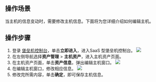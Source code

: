 ## 操作场景
当主机的信息变动时，需要修改主机信息。下面将为您详细介绍如何编辑主机。


## 操作步骤
1. 登录 [堡垒机控制台](https://console.cloud.tencent.com/dsgc/bh)，单击**立即进入**，进入SaaS 型堡垒机控制台。
![](https://qcloudimg.tencent-cloud.cn/raw/b2f6673b0cad7c2f423a6b6e287179af.png)
2. 在左侧导航选择**资产管理** > **主机资产**，进入主机资产页面。
3. 在主机资产页面，单击**资产信息**，弹出编辑主机窗口。
![](https://qcloudimg.tencent-cloud.cn/raw/caf5efa4d3c12a7c98a7e3a0af17d074.png)
4. 在编辑主机窗口，修改相应信息。
![](https://qcloudimg.tencent-cloud.cn/raw/76a7ea9b586c4c9ce81d194eead4d6cc.png)
5. 修改完所需内容，单击**确定**，即可保存主机信息。
